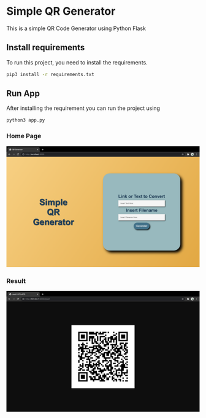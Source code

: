 # Simple QR Generator

This is a simple QR Code Generator using Python Flask


## Install requirements
To run this project, you need to install the requirements.

```bash
pip3 install -r requirements.txt
```

## Run App
After installing the requirement you can run the project using

```bash
python3 app.py
```

### __Home Page__
![Home Page](img/Home.png)

### __Result__
![Result Page](img/result.png)